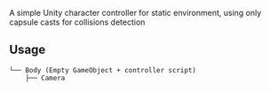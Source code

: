 A simple Unity character controller for static environment, using only capsule casts for collisions detection

## Usage

```
└── Body (Empty GameObject + controller script)
    ├── Camera
```
